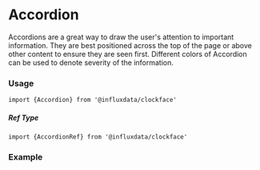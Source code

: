 # Accordion

Accordions are a great way to draw the user's attention to important information. They are best positioned across the top of the page or above other content to ensure they are seen first. Different colors of Accordion can be used to denote severity of the information.

### Usage

```tsx
import {Accordion} from '@influxdata/clockface'
```

##### Ref Type

```tsx
import {AccordionRef} from '@influxdata/clockface'
```

### Example

<!-- STORY -->

<!-- STORY HIDE START -->

<!-- STORY HIDE END -->

<!-- PROPS -->
